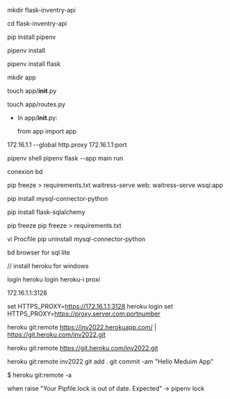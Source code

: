 mkdir flask-inventry-api

cd flask-inventry-api

pip install pipenv

pipenv install

pipenv install flask 

mkdir app 

touch app/__init__.py

touch app/routes.py

- In app/__init__.py:

    from app import app


172.16.1.1
--global http.proxy 172.16.1.1:port  

pipenv shell 
pipenv 
flask --app main run


conexion bd 


pip freeze > requirements.txt
 waitress-serve 
web: waitress-serve wsqi:app



pip install mysql-connector-python 

pip install flask-sqlalchemy 


pip freeze
pip freeze > requirements.txt


vi Procfile
pip uninstall mysql-connector-python 


bd browser for sql lite 


// install heroku for windows

login heroku 
login heroku-i
proxi

172.16.1.1:3128

set HTTPS_PROXY=https://172.16.1.1:3128
heroku login 
set HTTPS_PROXY=https://proxy.server.com:portnumber

heroku git:remote https://inv2022.herokuapp.com/ | https://git.heroku.com/inv2022.git

heroku git:remote https://git.heroku.com/inv2022.git

heroku git:remote inv2022
git add .
git commit -am "Hello Meduim App"

$ heroku git:remote -a <your-heroku-application-name>


when raise "Your Pipfile.lock is out of date. Expected"
-> pipenv lock